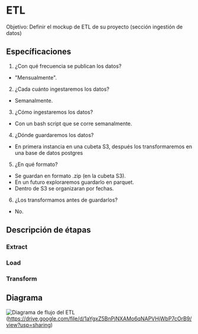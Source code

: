# ETL

Objetivo: Definir el mockup de ETL de su proyecto (sección ingestión de datos)

## Específicaciones
1) ¿Con qué frecuencia se publican los datos?
  - "Mensualmente".
2) ¿Cada cuánto ingestaremos los datos?
  - Semanalmente.
3) ¿Cómo ingestaremos los datos?
  - Con un bash script que se corre semanalmente. 
4) ¿Dónde guardaremos los datos?
  - En primera instancia en una cubeta S3, después los transformaremos en una base de datos postgres
5) ¿En qué formato?
  - Se guardan en formato .zip (en la cubeta S3). 
  - En un futuro exploraremos guardarlo en parquet.
  - Dentro de S3 se organizaran por fechas.
6) ¿Los transformamos antes de guardarlos?
  - No. 

## Descripción de étapas
### Extract

### Load

### Transform


## Diagrama

![Diagrama de flujo del ETL](Imagenes/etl.png?raw=true "Title")
(https://drive.google.com/file/d/1aYgxZ5BnPjNXAMo6qNAPVHjWbP7cOrB9/view?usp=sharing)

